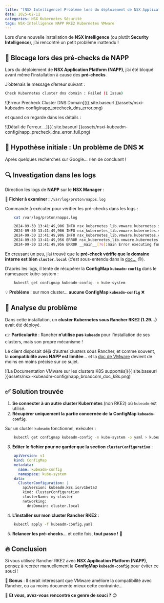 ```yaml
---
title: "[NSX Intelligence] Problème lors du déploiement de NSX Application Platform (NAPP)"
date: 2025-02-11
categories: NSX Kubernetes Sécurité
tags: NSX-Intelligence NAPP RKE2 Kubernetes VMware
---
```


Lors d’une nouvelle installation de **NSX Intelligence** (ou plutôt **Security Intelligence**), j’ai rencontré un petit problème inattendu !

## 🚨 Blocage lors des pré-checks de NAPP

Lors du déploiement de **NSX Application Platform (NAPP)**, j’ai été bloqué avant même l’installation à cause des **pré-checks**.

J’obtenais le message d’erreur suivant :

```bash
Check Kubernetes cluster dns domain : Failed (1 Issue)
```
![Erreur Precheck Cluster DNS Domain]({{ site.baseurl }}assets/nsxi-kubeadm-config/napp_precheck_dns_error.png)  

et quand on regarde dans les détails :

![Détail de l'erreur....]({{ site.baseurl }}assets/nsxi-kubeadm-config/napp_precheck_dns_error_full.png)  

## 🎯 Hypothèse initiale : Un problème de DNS ❌

Après quelques recherches sur Google… rien de concluant !

## 🔍 Investigation dans les logs

Direction les logs de **NAPP** sur le **NSX Manager** :

📂 **Fichier à examiner :** `/var/log/proton/napps.log`

Commande à exécuter pour vérifier les pré-checks dans les logs :

```bash
    cat /var/log/proton/napps.log 

    2024-09-30 13:41:49,906 INFO nsx_kubernetes_lib.vmware.kubernetes.service.kubectl.kubectl_117_service[331]:get_cluster_dns_domain Getting cluster dns domain
    2024-09-30 13:41:49,906 INFO nsx_kubernetes_lib.vmware.kubernetes.service.kubectl.kubectl_117_service[350]:execute Executing command kubectl get configmap kubeadm-config -n kube-system -o yaml --kubeconfig=/config/vmware/napps/.kube/config
    2024-09-30 13:41:49,906 INFO nsx_kubernetes_lib.vmware.kubernetes.common.utility[23]:execute ['kubectl', 'get', 'configmap', 'kubeadm-config', '-n', 'kube-system', '-o', 'yaml', '--kubeconfig=/config/vmware/napps/.kube/config']
    2024-09-30 13:41:49,956 ERROR nsx_kubernetes_lib.vmware.kubernetes.common.utility[57]:execute Error executing command 'kubectl get configmap kubeadm-config -n kube-system -o yaml --kubeconfig=/config/vmware/napps/.kube/config',  'Error from server (NotFound): configmaps "kubeadm-config" not found\n'
    2024-09-30 13:41:49,956 ERROR __main__[76]:main Error executing function get_cluster_dns_domain. Error message: Error from server (NotFound): configmaps "kubeadm-config" not found\n
```

En creusant un peu, j’ai trouvé que le **pré-check vérifie que le domaine interne est bien `cluster.local`** (c’est sous-entendu dans la [doc…](https://techdocs.broadcom.com/us/en/vmware-security-load-balancing/vdefend/vmware-nsx-application-platform/4-2/deploying-and-managing-the-nsx-application-platform/deploying-the-nsx-application-platform/configuring-your-environment-for-manual-deployment/manual-deployment-requirements.html) 🙃).

D’après les logs, il tente de récupérer la **ConfigMap `kubeadm-config`** dans le namespace kube-system :
```bash
    kubectl get configmap kubeadm-config -n kube-system
```
💡 **Problème** : sur mon cluster… **aucune ConfigMap `kubeadm-config`** ❌

## 🔎 Analyse du problème

Dans cette installation, un **cluster Kubernetes sous Rancher RKE2 (1.29…)** avait été déployé.

👉 **Particularité** : Rancher **n’utilise pas `kubeadm`** pour l’installation de ses clusters, mais son propre mécanisme !

Le client disposait déjà d’autres clusters sous Rancher, et comme souvent, la **compatibilité avec NAPP est limitée**… et la [doc de VMware](https://techdocs.broadcom.com/us/en/vmware-security-load-balancing/vdefend/vmware-nsx-application-platform/4-2/deploying-and-managing-the-nsx-application-platform/deployment-requirements-for-napp/nsx-application-platform-deployment-prerequisites.html) devient de moins en moins précise sur ce sujet.

![La Documentation VMware sur les clusters K8S supportés]({{ site.baseurl }}assets/nsxi-kubeadm-config/napp_broadcom_doc_k8s.png)  

## ✅ Solution trouvée

1. **Se connecter à un autre cluster Kubernetes** (non RKE2) où `kubeadm` est utilisé.  
2. **Récupérer uniquement la partie concernée de la ConfigMap `kubeadm-config`**.

Sur un cluster `kubeadm` fonctionnel, exécuter :

```bash
    kubectl get configmap kubeadm-config -n kube-system -o yaml > kubeadm-config.yaml
```

3. **Éditer le fichier pour ne garder que la section `clusterConfiguration`** :

```yaml
    apiVersion: v1
    kind: ConfigMap
    metadata:
      name: kubeadm-config
      namespace: kube-system
    data:
      ClusterConfiguration: |
        apiVersion: kubeadm.k8s.io/v1beta3
        kind: ClusterConfiguration
        clusterName: my-cluster
        networking:
          dnsDomain: cluster.local
```
4. **L’installer sur mon cluster Rancher RKE2** :
```bash
    kubectl apply -f kubeadm-config.yaml
```
5. **Relancer les pré-checks**… et cette fois, **tout passe !** 🎉

## 🔥 Conclusion

Si vous utilisez Rancher RKE2 avec **NSX Application Platform (NAPP)**, pensez à recréer manuellement la **ConfigMap `kubeadm-config`** pour éviter ce souci !

🔧 **Bonus** : Il serait intéressant que VMware améliore la compatibilité avec Rancher, ou au moins documente mieux cette contrainte…

💬 **Et vous, avez-vous rencontré ce genre de souci ?** 😊
